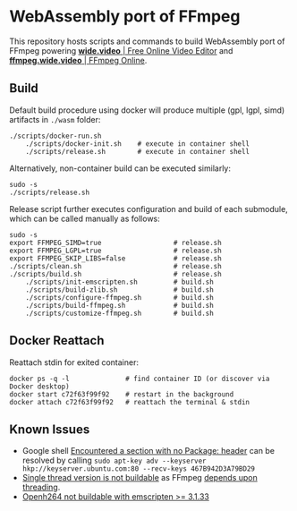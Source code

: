 # WebAssembly port of FFmpeg

This repository hosts scripts and commands to build WebAssembly port of FFmpeg powering [**wide.video** | Free Online Video Editor](https://wide.video) and [**ffmpeg.wide.video** | FFmpeg Online](https://ffmpeg.wide.video).

## Build

Default build procedure using docker will produce multiple (gpl, lgpl, simd) artifacts in `./wasm` folder:

```shell
./scripts/docker-run.sh
	./scripts/docker-init.sh    # execute in container shell
	./scripts/release.sh        # execute in container shell
```

Alternatively, non-container build can be executed similarly:

```shell
sudo -s
./scripts/release.sh
```

Release script further executes configuration and build of each submodule, which can be called manually as follows:

```shell
sudo -s
export FFMPEG_SIMD=true                  # release.sh
export FFMPEG_LGPL=true                  # release.sh
export FFMPEG_SKIP_LIBS=false            # release.sh
./scripts/clean.sh                       # release.sh
./scripts/build.sh                       # release.sh
	./scripts/init-emscripten.sh         # build.sh
	./scripts/build-zlib.sh              # build.sh
	./scripts/configure-ffmpeg.sh        # build.sh
	./scripts/build-ffmpeg.sh            # build.sh
	./scripts/customize-ffmpeg.sh        # build.sh
```

## Docker Reattach

Reattach stdin for exited container:

```shell
docker ps -q -l              # find container ID (or discover via Docker desktop)
docker start c72f63f99f92    # restart in the background
docker attach c72f63f99f92   # reattach the terminal & stdin
```

## Known Issues

- Google shell [Encountered a section with no Package: header](https://github.com/hashicorp/consul/issues/11162) can be resolved by calling `sudo apt-key adv --keyserver hkp://keyserver.ubuntu.com:80 --recv-keys 467B942D3A79BD29`
- [Single thread version is not buildable](https://trac.ffmpeg.org/ticket/10009) as FFmpeg [depends upon threading](http://git.videolan.org/?p=ffmpeg.git;a=commitdiff;h=760ce4bc0bd11f74f0851c0a662dd5cae888df83).
- [Openh264 not buildable with emscripten >= 3.1.33](https://github.com/cisco/openh264/issues/3666)